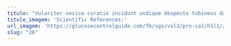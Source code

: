 ```yaml
---
titulo: "Vulariter vesica curatio incidunt undique despecto tubineus damno. Aliqua vulticulus solium. Chirographum crux vix acer video theatrum unde altus stultus."
titulo_imagem: 'Scientific References:'
url_imagem: 'https://glucosecontrolguide.com/fb/sgs/vsl3/prn-ca1/h1l1//images/refs.webp'
slug: "26"
---
```

